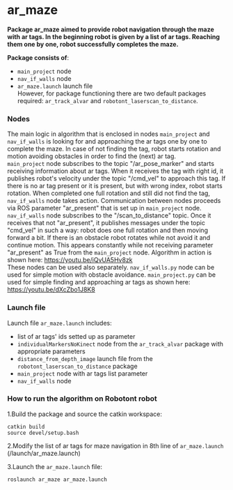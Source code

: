 # ar_maze
**Package ar_maze aimed to provide robot navigation through the maze with ar tags. In the beginning robot is given by a list of ar tags. Reaching them one by one, robot successfully completes the maze.**

**Package consists of**:
- `main_project` node
- `nav_if_walls` node
- `ar_maze.launch` launch file</br>
However, for package functioning there are two default packages required: `ar_track_alvar` and `robotont_laserscan_to_distance`.

### Nodes
The main logic in algorithm that is enclosed in nodes `main_project` and `nav_if_walls` is looking for and approaching the ar tags one by one to complete the maze. In case of not finding the tag, robot starts rotation and motion avoiding obstacles in order to find the (next) ar tag. </br>
`main_project` node subscribes to the topic "/ar_pose_marker" and starts receiving information about ar tags. When it receives the tag with right id, it publishes robot's velocity under the topic "/cmd_vel" to approach this tag. If there is no ar tag present or it is present, but with wrong index, robot starts rotation. When completed one full rotation and still did not find the tag, `nav_if_walls` node takes action. Communication between nodes proceeds via ROS parameter "ar_present" that is set up in `main_project` node. `nav_if_walls` node subscribes to the "/scan_to_distance" topic. Once it receives that not "ar_present", it publishes messages under the topic "cmd_vel" in such a way: robot does one full rotation and then moving forward a bit. If there is an obstacle robot rotates while not avoid it and continue motion. This appears constantly while not receiving parameter "ar_present"  as True from the `main_project` node. Algorithm in action is shown here: https://youtu.be/iQvUA5Hv8zk </br>
These nodes can be used also separately. `nav_if_walls.py` node can be used for simple motion with obstacle avoidance. `main_project.py` can be used for simple finding and approaching ar tags as shown here: https://youtu.be/dXcZbo1J8K8</br>

### Launch file 
Launch file `ar_maze.launch` includes:
- list of ar tags' ids setted up as parameter
- `individualMarkersNoKinect` node from the `ar_track_alvar` package with appropriate parameters
- `distance_from_depth_image` launch file from the `robotont_laserscan_to_distance` package
- `main_project` node with ar tags list parameter 
- `nav_if_walls` node</br>

### How to run the algorithm on Robotont robot
1.Build the package and source the catkin workspace:</br>
    
    catkin build
    source devel/setup.bash
2.Modify the list of ar tags for maze navigation in 8th line of `ar_maze.launch` (/launch/ar_maze.launch)</br>

3.Launch the `ar_maze.launch` file:

    roslaunch ar_maze ar_maze.launch
